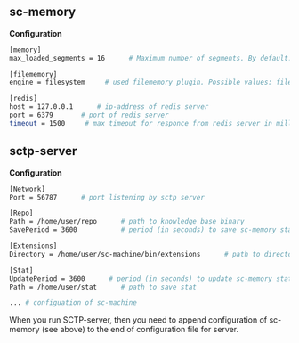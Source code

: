 ## sc-memory

**Configuration**
```bash
[memory]
max_loaded_segments = 16      # Maximum number of segments. By default: 65536

[filememory]
engine = filesystem     # used filememory plugin. Possible values: filesystem, redis

[redis]
host = 127.0.0.1      # ip-address of redis server
port = 6379       # port of redis server
timeout = 1500     # max timeout for responce from redis server in milliseconds

```

## sctp-server
**Configuration**     
```bash
[Network]
Port = 56787      # port listening by sctp server

[Repo]
Path = /home/user/repo      # path to knowledge base binary
SavePeriod = 3600           # period (in seconds) to save sc-memory state

[Extensions]
Directory = /home/user/sc-machine/bin/extensions      # path to directory with sc-memory extensions (ScModules)

[Stat]
UpdatePeriod = 3600      # period (in seconds) to update sc-memory stat
Path = /home/user/stat      # path to save stat

... # configuation of sc-machine
```
When you run SCTP-server, then you need to append configuration of sc-memory (see above) to the end of configuration file for server.
